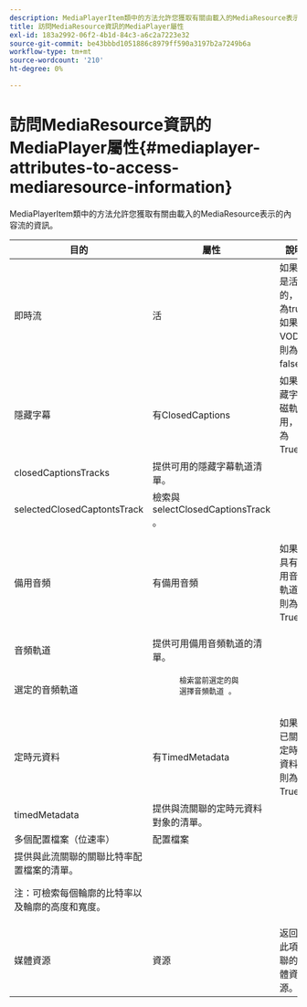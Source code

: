 ```yaml
---
description: MediaPlayerItem類中的方法允許您獲取有關由載入的MediaResource表示的內容流的資訊。
title: 訪問MediaResource資訊的MediaPlayer屬性
exl-id: 183a2992-06f2-4b1d-84c3-a6c2a7223e32
source-git-commit: be43bbbd1051886c8979ff590a3197b2a7249b6a
workflow-type: tm+mt
source-wordcount: '210'
ht-degree: 0%

---
```


# 訪問MediaResource資訊的MediaPlayer屬性{#mediaplayer-attributes-to-access-mediaresource-information}

MediaPlayerItem類中的方法允許您獲取有關由載入的MediaResource表示的內容流的資訊。

<table frame="all" colsep="1" rowsep="1" id="table_46225307CA5B4BB1869576E0B9141E38"> 
 <thead> 
  <tr rowsep="1"> 
   <th colname="1" class="entry"> 目的 </th> 
   <th colname="2" class="entry"> 屬性 </th> 
   <th colname="3" class="entry"> 說明 </th> 
  </tr> 
 </thead>
 <tbody> 
  <tr rowsep="1"> 
   <td colname="1"> 即時流 </td> 
   <td colname="2"> <span class="codeph"> 活 </span> </td> 
   <td colname="3"> 如果流是活的，則為true;如果為VOD，則為false。 </td> 
  </tr> 
  <tr rowsep="1"> 
   <td colname="1" morerows="2"> 隱藏字幕 </td> 
   <td colname="2"> <span class="codeph"> 有ClosedCaptions </span> </td> 
   <td colname="3"> 如果隱藏字幕磁軌可用，則為True。 </td> 
  </tr> 
  <tr rowsep="1"> 
   <td colname="2"> <span class="codeph"> closedCaptionsTracks </span> </td> 
   <td colname="3"> 提供可用的隱藏字幕軌道清單。 </td> 
  </tr> 
  <tr rowsep="1"> 
   <td colname="2"> <span class="codeph"> selectedClosedCaptontsTrack </span> </td> 
   <td colname="3"> 檢索與 <span class="codeph"> selectClosedCaptionsTrack </span>。 </td> 
  </tr> 
  <tr rowsep="1"> 
   <td colname="1" morerows="2"> 備用音頻 </td> 
   <td colname="2"> <span class="codeph"> 有備用音頻 </span> </td> 
   <td colname="3"> <p>如果流具有備用音頻軌道，則為True。 </p> </td> 
  </tr> 
  <tr rowsep="1"> 
   <td colname="2"> <span class="codeph"> 音頻軌道 </span> </td> 
   <td colname="3"> 提供可用備用音頻軌道的清單。 </td> 
  </tr> 
  <tr rowsep="1"> 
   <td colname="2"> <span class="codeph"> 選定的音頻軌道 </span> </td> 
   <td colname="3"> 
    <pre>
      檢索當前選定的與 
     <span class="codeph"> 選擇音頻軌道 </span>。 
    </pre> </td> 
  </tr> 
  <tr rowsep="1"> 
   <td colname="1" morerows="1"> 定時元資料 </td> 
   <td colname="2"> <span class="codeph"> 有TimedMetadata </span> </td> 
   <td colname="3"> 如果流已關聯定時元資料，則為True。 </td> 
  </tr> 
  <tr rowsep="1"> 
   <td colname="2"> <span class="codeph"> timedMetadata </span> </td> 
   <td colname="3"> 提供與流關聯的定時元資料對象的清單。 </td> 
  </tr> 
  <tr rowsep="1"> 
   <td colname="1" morerows="1"> 多個配置檔案（位速率） </td> 
   <td colname="2" morerows="1"> <span class="codeph"> 配置檔案 </span> </td> 
   <td colname="3"> </td> 
  </tr> 
  <tr rowsep="1"> 
   <td colname="3"> 提供與此流關聯的關聯比特率配置檔案的清單。 <p>注：可檢索每個輪廓的比特率以及輪廓的高度和寬度。 </p> </td> 
  </tr> 
  <tr rowsep="1"> 
   <td colname="1"> 媒體資源 </td> 
   <td colname="2"> <span class="codeph"> 資源 </span> </td> 
   <td colname="3"> 返回與此項關聯的媒體資源。 </td> 
  </tr> 
 </tbody> 
</table>
